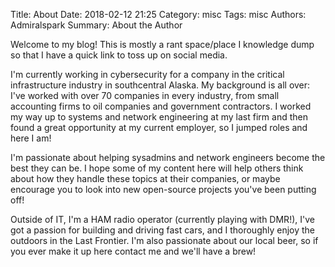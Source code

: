 Title: About
Date: 2018-02-12 21:25
Category: misc
Tags: misc
Authors: Admiralspark
Summary: About the Author

Welcome to my blog! This is mostly a rant space/place I knowledge dump so that I have a quick link to toss up on social media. 

I'm currently working in cybersecurity for a company in the critical infrastructure industry in southcentral Alaska. My background is all over: I've worked with over 70 companies in every industry, from small accounting firms to oil companies and government contractors. I worked my way up to systems and network engineering at my last firm and then found a great opportunity at my current employer, so I jumped roles and here I am!

I'm passionate about helping sysadmins and network engineers become the best they can be. I hope some of my content here will help others think about how they handle these topics at their companies, or maybe encourage you to look into new open-source projects you've been putting off!

Outside of IT, I'm a HAM radio operator (currently playing with DMR!), I've got a passion for building and driving fast cars, and I thoroughly enjoy the outdoors in the Last Frontier. I'm also passionate about our local beer, so if you ever make it up here contact me and we'll have a brew!